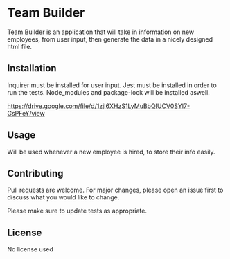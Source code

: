 # Team Builder

Team Builder is an application that will take in
information on new employees, from user input, 
then generate the data in a nicely designed html file.

## Installation

Inquirer must be installed for user input.
Jest must be installed in order to run the tests.
Node_modules and package-lock will be installed aswell.

https://drive.google.com/file/d/1zjI6XHzS1LyMuBbQIUCV0SYl7-GsPFeY/view

## Usage

Will be used whenever a new employee is hired, 
to store their info easily.

## Contributing
Pull requests are welcome. For major changes, 
please open an issue first to discuss what you would like to change.

Please make sure to update tests as appropriate.

## License
No license used